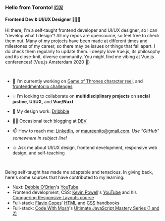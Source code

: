 <!--
**maureento8888/maureento8888** is a ✨ _special_ ✨ repository because its `README.md` (this file) appears on your GitHub profile. -->

### Hello from Toronto! 🇨🇦

#### Frontend Dev & UI/UX Designer 👩🏻‍💻

<p>Hi there, I'm a self-taught frontend developer and UI/UX designer, so I can "develop what I design"! All my repos are opensource, so feel free to check them out. Many of my projects have been made at different times and milestones of my career, so there may be issues or things that fall apart. I do check them regularly to update them. I deeply love Vue.js, its philosophy and its close-knit, diverse community. You might find me vibing at Vue.js conferences! (Vue.js Amsterdam 2020 💚)</p>

<p>

<br>

<ul>
  
  <li>
    <p>🔭 I’m currently working on <a href="https://github.com/maureento8888/got-reel.git" target="_blank" rel="noopener noreferral">Game of Thrones character reel</a>, and <a href="https://github.com/maureento8888/Frontend-Mentor-Challenges.git" target="_blank" rel="https://github.com/maureento8888/Frontend-Mentor-Challenges.git">frontendmentor.io challenges</a></p>
  </li>
  
  
  <li>
    <p>💡 I’m looking to collaborate on <strong>multidisciplinary projects</strong> on <strong>social justice</strong>, <strong>UI/UX</strong>, and <strong>Vue/Nuxt</strong></p>
  </li>
  
  
  <li>
    <p>🏀 My design work: <a href="https://dribbble.com/maureen_to" target="_blank" rel="noopener noreferral" alt="Dribbble">Dribbble</a></p>
  </li>
  
  
  <li>
    <p>✍🏼 Occasional tech blogging at <a href="https://dev.to/maureento8888" target="_blank" rel="noopener noreferral" alt="dev.to">DEV</a></p>
  </li>
  
  
  <li>
    <p>📫 How to reach me: <a href="https://www.linkedin.com/in/maureento" target="_blank" rel="noopener noreferral" alt="LinkedIn">LinkedIn</a>, or <a href="mailto:maureenito@gmail.com" target="_blank" rel="noopener noreferral">maureenito@gmail.com</a>. <em>Use "GitHub" somewhere in subject line!</em></p>
  </li>
  
  
  <li>
    <p>☺️ Ask me about UI/UX design, frontend development, responsive web design, and self-teaching</p>
  </li>

</ul>

<br>

<p>Being self-taught has made me adaptable and tenacious. In giving back, here's some sources that have contributed to my learning:</p>

<ul>
  <li>Nuxt: <a href="https://github.com/debs-obrien">Debbie O'Brien</a>'s <a href="https://youtube.com/c/DebbieOBrien">YouTube</a></li>

  <li>Frontend development, CSS: <a href="https://www.kevinpowell.co/">Kevin Powell</a>'s <a href="https://youtube.com/kepowob">YouTube</a> and his <a href="https://courses.kevinpowell.co/conquering-responsive-layouts"> Conquering Responsive Layouts course</a></li>

  <li>Full-stack: <a href="https://flaviocopes.com/">Flavio Copes</a>' <a href="https://flaviocopes.com/page/html-handbook/">HTML</a> and <a href="https://flaviocopes.com/page/css-handbook/">CSS</a> handbooks</li>

  <li>Full-stack: <a href="https://codewithmosh.com/p/home">Code With Mosh</a>'s <a href="https://codewithmosh.com/courses">Ultimate JavaScript Mastery Series (1 and 2)</a>
</ul>
  
